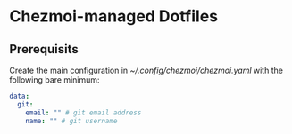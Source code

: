 # Chezmoi-managed Dotfiles 

## Prerequisits

Create the main configuration in _~/.config/chezmoi/chezmoi.yaml_ with the following bare minimum:

```yaml
data:
  git:
    email: "" # git email address
    name: "" # git username
```
